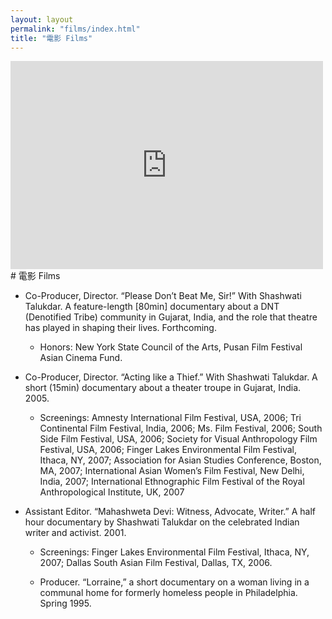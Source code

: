 ```yaml
---
layout: layout
permalink: "films/index.html"
title: "電影 Films"
---
```

<iframe src="https://player.vimeo.com/video/27718057" width="500" height="333" frameborder="0" webkitallowfullscreen mozallowfullscreen allowfullscreen></iframe>

<section class="content">
# 電影 Films

*   Co-Producer, Director. “Please Don’t Beat Me, Sir!” With Shashwati Talukdar. A feature-length [80min] documentary about a DNT (Denotified Tribe) community in Gujarat, India, and the role that theatre has played in shaping their lives. Forthcoming.

    *   Honors: New York State Council of the Arts, Pusan Film Festival Asian Cinema Fund.

*   Co-Producer, Director. “Acting like a Thief.” With Shashwati Talukdar. A short (15min) documentary about a theater troupe in Gujarat, India. 2005.

    *   Screenings: Amnesty International Film Festival, USA, 2006; Tri Continental Film Festival, India, 2006; Ms. Film Festival, 2006; South Side Film Festival, USA, 2006; Society for Visual Anthropology Film Festival, USA, 2006; Finger Lakes Environmental Film Festival, Ithaca, NY, 2007; Association for Asian Studies Conference, Boston, MA, 2007; International Asian Women’s Film Festival, New Delhi, India, 2007; International Ethnographic Film Festival of the Royal Anthropological Institute, UK, 2007

*   Assistant Editor. “Mahashweta Devi: Witness, Advocate, Writer.” A half hour documentary by Shashwati Talukdar on the celebrated Indian writer and activist. 2001.

    *   Screenings: Finger Lakes Environmental Film Festival, Ithaca, NY, 2007; Dallas South Asian Film Festival, Dallas, TX, 2006.

    *   Producer. “Lorraine,” a short documentary on a woman living in a communal home for formerly homeless people in Philadelphia. Spring 1995.
</section>